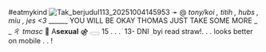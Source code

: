 #eatmykind
![Tak_berjudul113_20251004145953](https://github.com/user-attachments/assets/8351f7ce-274a-46ac-a798-c3b9e1e59d3a)
 ➛    @ _tony/koi , titih , hubs , miu , jes <3_     ______ YOU WILL BE OKAY THOMAS JUST TAKE SOME MORE  _ _ ㄔ   _tmasc_   💊   A**sexual**     ⚣    𓈀    15  . . .  ֺ   13- DNI   ࣭     byi read straw!. . . looks better on mobile . . ! 
